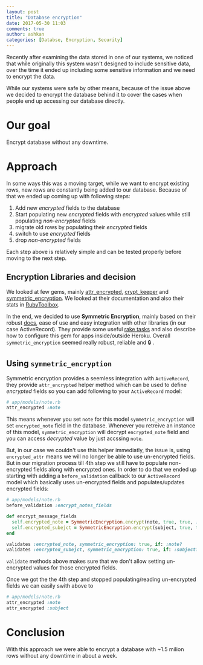 ```yaml
---
layout: post
title: "Database encryption"
date: 2017-05-30 11:03
comments: true
author: ashkan
categories: [Databse, Encryption, Security]
---
```


Recently after examining the data stored in one of our systems, we noticed that while originally this system wasn't designed to include sensitive data, over the time it ended up including some sensitive information and we need to encrypt the data.

While our systems were safe by other means, because of the issue above we decided to encrypt the database behind it to cover the cases when people end up accessing our database directly.

# Our goal
Encrypt database without any downtime.

<!-- more -->

# Approach
In some ways this was a moving target, while we want to encrypt existing rows, new rows are constantly being added to our database. Because of that we ended up coming up with following steps:

1. Add new _encrypted_ fields to the database
2. Start populating new _encrypted_ fields with _encrypted_ values while still populating _non-encrypted_ fields
3. migrate old rows by populating their _encrypted_ fields
4. switch to use _encrypted_ fields
5. drop _non-encrypted_ fields

Each step above is relatively simple and can be tested properly before moving to the next step.

## Encryption Libraries and decision
We looked at few gems, mainly [attr_encrypted](https://github.com/attr-encrypted/attr_encrypted), [crypt_keeper](https://github.com/jmazzi/crypt_keeper) and [symmetric_encryption](https://github.com/rocketjob/symmetric-encryption). We looked at their documentation and also their stats in [RubyToolbox](https://www.ruby-toolbox.com/categories/encryption).

In the end, we decided to use **Symmetric Encryption**, mainly based on their robust [docs](https://rocketjob.github.io/symmetric-encryption/), ease of use and easy integration with other libraries (in our case ActiveRecord). They provide some useful [rake tasks](https://rocketjob.github.io/symmetric-encryption/rake_tasks.html) and also describe how to configure this gem for apps inside/outside Heroku. Overall `symmetric_encryption` seemed really robust, reliable and 🔒 .

## Using `symmetric_encryption`
Symmetric encryption provides a seemless integration with `ActiveRecord`, they provide `attr_encrypted` helper method which can be used to define _encrypted_ fields so you can add following to your `ActiveRecord` model:

```ruby
# app/models/note.rb
attr_encrypted :note
```
This means whenever you set `note` for this model `symmetric_encryption` will set `encrypted_note` field in the database. Whenever you retreive an instance of this model, `symmetric_encryption` will decrypt `encrypted_note` field and you can access _decrypted_ value by just accssing `note`.

But, in our case we couldn't use this helper immediatly, the issue is, using `encrypted_attr` means we will no longer be able to use un-encrypted fields. But in our migration process till 4th step we still have to populate non-encrypted fields along with encrypted ones. In order to do that we ended up starting with adding a `before_validation` callback to our `ActiveRecord` model which basically uses un-encrypted fields and populates/updates encrypted fields:

```ruby
# app/models/note.rb
before_validation :encrypt_notes_fields

def encrypt_message_fields
  self.encrypted_note = SymmetricEncryption.encrypt(note, true, true, :string)
  self.encrypted_subejct = SymmetricEncryption.encrypt(subject, true, true, :string)
end

validates :encrypted_note, symmetric_encryption: true, if: :note?
validates :encrypted_subejct, symmetric_encryption: true, if: :subject?
```

`validate` methods above makes sure that we don't allow setting un-encrypted values for those encrypted fields.

Once we got the the 4th step and stopped populating/reading un-encrypted fields we can easily swith above to

```ruby
# app/models/note.rb
attr_encrypted :note
attr_encrypted :subject
```

# Conclusion
With this approach we were able to encrypt a database with ~1.5 milion rows without any downtime in about a week.
